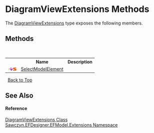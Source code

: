 # DiagramViewExtensions Methods
 

The <a href="T_Sawczyn_EFDesigner_EFModel_Extensions_DiagramViewExtensions">DiagramViewExtensions</a> type exposes the following members.


## Methods
&nbsp;<table><tr><th></th><th>Name</th><th>Description</th></tr><tr><td>![Public method](media/pubmethod.gif "Public method")![Static member](media/static.gif "Static member")</td><td><a href="M_Sawczyn_EFDesigner_EFModel_Extensions_DiagramViewExtensions_SelectModelElement">SelectModelElement</a></td><td /></tr></table>&nbsp;
<a href="#diagramviewextensions-methods">Back to Top</a>

## See Also


#### Reference
<a href="T_Sawczyn_EFDesigner_EFModel_Extensions_DiagramViewExtensions">DiagramViewExtensions Class</a><br /><a href="N_Sawczyn_EFDesigner_EFModel_Extensions">Sawczyn.EFDesigner.EFModel.Extensions Namespace</a><br />